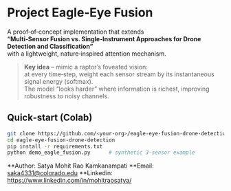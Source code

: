 # Project Eagle‑Eye Fusion 

A proof‑of‑concept implementation that extends  
**“Multi‑Sensor Fusion vs. Single‑Instrument Approaches for Drone Detection and Classification”**  
with a lightweight, nature‑inspired attention mechanism.

> **Key idea** – mimic a raptor’s foveated vision:  
> at every time‑step, weight each sensor stream by its instantaneous signal energy (softmax).  
> The model “looks harder” where information is richest, improving robustness to noisy channels.

## Quick‑start (Colab)

```bash
git clone https://github.com/<your‑org>/eagle-eye-fusion-drone-detection.git
cd eagle-eye-fusion-drone-detection
pip install -r requirements.txt
python demo_eagle_fusion.py      # synthetic 3‑sensor example

```

**Author: Satya Mohit Rao Kamkanampati
**Email: saka4331@colorado.edu
**Linkedin: https://www.linkedin.com/in/mohitraosatya/
